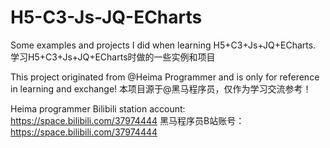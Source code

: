 # H5-C3-Js-JQ-ECharts
Some examples and projects I did when learning H5+C3+Js+JQ+ECharts.    学习H5+C3+Js+JQ+ECharts时做的一些实例和项目

This project originated from @Heima Programmer and is only for reference in learning and exchange!    本项目源于@黑马程序员，仅作为学习交流参考！

Heima programmer Bilibili station account: https://space.bilibili.com/37974444    黑马程序员B站账号：https://space.bilibili.com/37974444
